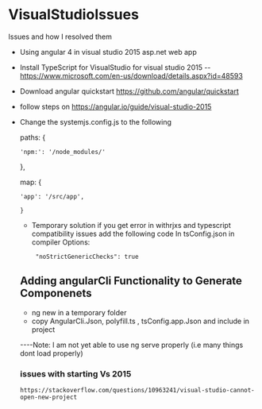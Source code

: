 # VisualStudioIssues
Issues and how I resolved them


* Using angular 4 in visual studio 2015 asp.net web app
* Install TypeScript for VisualStudio   for visual studio 2015 -- https://www.microsoft.com/en-us/download/details.aspx?id=48593
* Download angular quickstart https://github.com/angular/quickstart
* follow steps on https://angular.io/guide/visual-studio-2015
* Change the systemjs.config.js to the following 
 
    paths: {
     
      'npm:': '/node_modules/'
    },

    map: {
   
      'app': '/src/app',
      
      }
      
      
    *  Temporary solution if you get error in withrjxs and typescript compatibility issues
           add the following code      In tsConfig.json in compiler Options:
      
            "noStrictGenericChecks": true
            
            
            
   ## Adding angularCli Functionality to Generate Componenets
    * ng new in a temporary folder 
    * copy AngularCli.Json, polyfill.ts , tsConfig.app.Json and include in project
    
    ----Note: I am not yet able to use ng serve properly (i.e many things dont load properly)
   
   
      
     ### issues with starting Vs 2015 
      https://stackoverflow.com/questions/10963241/visual-studio-cannot-open-new-project


